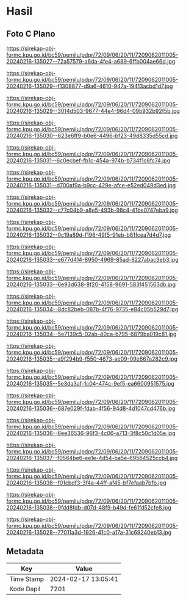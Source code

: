 # Hasil

## Foto C Plano

https://sirekap-obj-formc.kpu.go.id/bc59/pemilu/pdpr/72/09/06/20/11/7209062011005-20240216-135027--72a57579-a6da-4fe4-a689-6ffb004ae66d.jpg

https://sirekap-obj-formc.kpu.go.id/bc59/pemilu/pdpr/72/09/06/20/11/7209062011005-20240216-135029--f1308877-d9a6-4610-947a-19413acbd1d7.jpg

https://sirekap-obj-formc.kpu.go.id/bc59/pemilu/pdpr/72/09/06/20/11/7209062011005-20240216-135029--3014d503-9677-44e4-96d4-09b932b92f5b.jpg

https://sirekap-obj-formc.kpu.go.id/bc59/pemilu/pdpr/72/09/06/20/11/7209062011005-20240216-135030--623e6ff9-b0e6-4496-bf23-49d8335d55cd.jpg

https://sirekap-obj-formc.kpu.go.id/bc59/pemilu/pdpr/72/09/06/20/11/7209062011005-20240216-135031--6c0ecbef-fb1c-454a-974b-b734f1c6fc74.jpg

https://sirekap-obj-formc.kpu.go.id/bc59/pemilu/pdpr/72/09/06/20/11/7209062011005-20240216-135031--d700af9a-b9cc-429e-afce-e52ed049d3ed.jpg

https://sirekap-obj-formc.kpu.go.id/bc59/pemilu/pdpr/72/09/06/20/11/7209062011005-20240216-135032--c77c04b9-a8e5-493b-98c4-41be0747eba9.jpg

https://sirekap-obj-formc.kpu.go.id/bc59/pemilu/pdpr/72/09/06/20/11/7209062011005-20240216-135032--0c19a89d-f196-49f5-91eb-b81fcea7d4d7.jpg

https://sirekap-obj-formc.kpu.go.id/bc59/pemilu/pdpr/72/09/06/20/11/7209062011005-20240216-135033--e677d414-8950-4969-85ad-8227abac3eb3.jpg

https://sirekap-obj-formc.kpu.go.id/bc59/pemilu/pdpr/72/09/06/20/11/7209062011005-20240216-135033--6e93d638-8f20-4158-9691-583f451563db.jpg

https://sirekap-obj-formc.kpu.go.id/bc59/pemilu/pdpr/72/09/06/20/11/7209062011005-20240216-135034--8dc82beb-087b-4f76-9735-e84c05b529d7.jpg

https://sirekap-obj-formc.kpu.go.id/bc59/pemilu/pdpr/72/09/06/20/11/7209062011005-20240216-135034--5e7139c5-02ab-40ca-b795-6879ba019c81.jpg

https://sirekap-obj-formc.kpu.go.id/bc59/pemilu/pdpr/72/09/06/20/11/7209062011005-20240216-135035--a9f294b9-f550-4673-ae09-09e667a282c9.jpg

https://sirekap-obj-formc.kpu.go.id/bc59/pemilu/pdpr/72/09/06/20/11/7209062011005-20240216-135035--5e3da3af-1c04-474c-9ef5-ea6600951575.jpg

https://sirekap-obj-formc.kpu.go.id/bc59/pemilu/pdpr/72/09/06/20/11/7209062011005-20240216-135036--687e029f-fdab-4f56-94d8-4d1047cd476b.jpg

https://sirekap-obj-formc.kpu.go.id/bc59/pemilu/pdpr/72/09/06/20/11/7209062011005-20240216-135036--6ee36536-96f3-4c06-a713-3f8c50c1d05e.jpg

https://sirekap-obj-formc.kpu.go.id/bc59/pemilu/pdpr/72/09/06/20/11/7209062011005-20240216-135037--f0564be6-ee1e-4d54-ba5e-69564525ccb4.jpg

https://sirekap-obj-formc.kpu.go.id/bc59/pemilu/pdpr/72/09/06/20/11/7209062011005-20240216-135038--f01cbdf3-3f4a-44ff-af45-bf7efaab7bfb.jpg

https://sirekap-obj-formc.kpu.go.id/bc59/pemilu/pdpr/72/09/06/20/11/7209062011005-20240216-135038--9fdd8fdb-d07d-48f9-b49d-fe61fd52cfe8.jpg

https://sirekap-obj-formc.kpu.go.id/bc59/pemilu/pdpr/72/09/06/20/11/7209062011005-20240216-135028--77011a3d-1926-41c0-a17a-31c69240eb13.jpg


## Metadata

| Key        | Value               |
| ---------- | ------------------- |
| Time Stamp | 2024-02-17 13:05:41 |
| Kode Dapil | 7201                |



